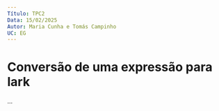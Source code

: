 ```yaml
---
Título: TPC2
Data: 15/02/2025
Autor: Maria Cunha e Tomás Campinho
UC: EG
---
```

# Conversão de uma expressão para lark

...
